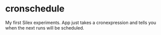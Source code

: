 cronschedule
============

My first Silex experiments. App just takes a cronexpression and tells you when the next runs will be scheduled.
